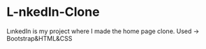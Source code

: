 # L-nkedIn-Clone
LınkedIn is my project where I made the home page clone. Used -> Bootstrap&amp;HTML&amp;CSS
